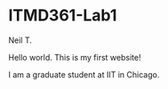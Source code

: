 # ITMD361-Lab1
<!DOCTYPE html>
<html lang="en">
<head>
	<meta charset="UTF-8">
	Neil T.
</head>
<body>
  <p>Hello world. This is my first website! </p>
  <p>I am a graduate student at IIT in Chicago.</p>
</body>
</html>
